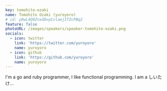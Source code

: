 ```yaml
---
key: tomohito-ozaki
name: Tomohito Ozaki (yuroyoro)
# id: y0wL4Q9ZnxdOvpCvlaejITZcPBq2
feature: false
photoURL: /images/speakers/speaker-tomohito-ozaki.png
socials:
  - icon: twitter
    link: 'https://twitter.com/yuroyoro'
    name: yuroyoro
  - icon: github
    link: 'https://github.com/yuroyoro'
    name: yuroyoro
---
```

I'm a go and ruby programmer, I like functional programming. I am a しいたけ...
